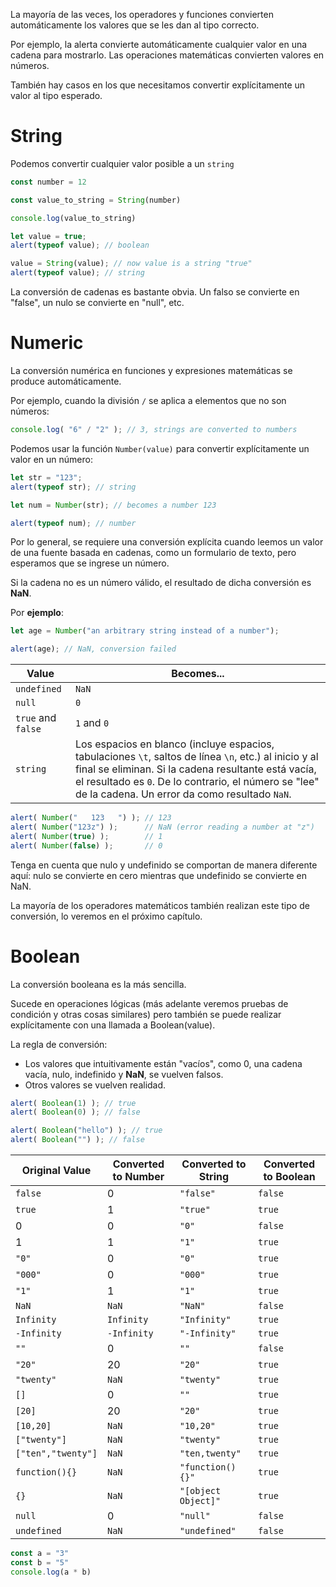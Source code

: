 La mayoría de las veces, los operadores y funciones convierten automáticamente los valores que se les dan al tipo correcto.  
  
Por ejemplo, la alerta convierte automáticamente cualquier valor en una cadena para mostrarlo. Las operaciones matemáticas convierten valores en números.  
  
También hay casos en los que necesitamos convertir explícitamente un valor al tipo esperado.

# String
Podemos convertir cualquier valor posible a un `string`

```js
const number = 12

const value_to_string = String(number)

console.log(value_to_string)
```

```javascript
let value = true;
alert(typeof value); // boolean

value = String(value); // now value is a string "true"
alert(typeof value); // string
```

La conversión de cadenas es bastante obvia. Un falso se convierte en "false", un nulo se convierte en "null", etc.


# Numeric
La conversión numérica en funciones y expresiones matemáticas se produce automáticamente.  
  
Por ejemplo, cuando la división `/` se aplica a elementos que no son números:
```javascript
console.log( "6" / "2" ); // 3, strings are converted to numbers
```

Podemos usar la función `Number(value)` para convertir explícitamente un valor en un número:

```javascript
let str = "123";
alert(typeof str); // string

let num = Number(str); // becomes a number 123

alert(typeof num); // number
```


Por lo general, se requiere una conversión explícita cuando leemos un valor de una fuente basada en cadenas, como un formulario de texto, pero esperamos que se ingrese un número.  
  
Si la cadena no es un número válido, el resultado de dicha conversión es **NaN**. 

Por **ejemplo**:
```javascript
let age = Number("an arbitrary string instead of a number");

alert(age); // NaN, conversion failed
```

| Value              | Becomes...                                                                                                                                                                                                                                                              |
| ------------------ | ----------------------------------------------------------------------------------------------------------------------------------------------------------------------------------------------------------------------------------------------------------------------- |
| `undefined`        | `NaN`                                                                                                                                                                                                                                                                   |
| `null`             | `0`                                                                                                                                                                                                                                                                     |
| `true` and `false` | `1` and `0`                                                                                                                                                                                                                                                             |
| `string`           | Los espacios en blanco (incluye espacios, tabulaciones `\t`, saltos de línea `\n`, etc.) al inicio y al final se eliminan. Si la cadena resultante está vacía, el resultado es `0`. De lo contrario, el número se "lee" de la cadena. Un error da como resultado `NaN`. |
```javascript
alert( Number("   123   ") ); // 123
alert( Number("123z") );      // NaN (error reading a number at "z")
alert( Number(true) );        // 1
alert( Number(false) );       // 0
```

Tenga en cuenta que nulo y undefinido se comportan de manera diferente aquí: nulo se convierte en cero mientras que undefinido se convierte en NaN.  
  
La mayoría de los operadores matemáticos también realizan este tipo de conversión, lo veremos en el próximo capítulo.

# Boolean
La conversión booleana es la más sencilla.  
  
Sucede en operaciones lógicas (más adelante veremos pruebas de condición y otras cosas similares) pero también se puede realizar explícitamente con una llamada a Boolean(value).  
  
La regla de conversión:
- Los valores que intuitivamente están "vacíos", como 0, una cadena vacía, nulo, indefinido y **NaN**, se vuelven falsos.  
- Otros valores se vuelven realidad.

```javascript
alert( Boolean(1) ); // true
alert( Boolean(0) ); // false

alert( Boolean("hello") ); // true
alert( Boolean("") ); // false
```


| Original Value       | Converted to Number | Converted to String      | Converted to Boolean |
|----------------------|---------------------|---------------------------|-----------------------|
| `false`              | 0                   | `"false"`                 | `false`              |
| `true`               | 1                   | `"true"`                  | `true`               |
| 0                    | 0                   | `"0"`                     | `false`              |
| 1                    | 1                   | `"1"`                     | `true`               |
| `"0"`                | 0                   | `"0"`                     | `true`               |
| `"000"`              | 0                   | `"000"`                   | `true`               |
| `"1"`                | 1                   | `"1"`                     | `true`               |
| `NaN`                | `NaN`               | `"NaN"`                   | `false`              |
| `Infinity`           | `Infinity`          | `"Infinity"`              | `true`               |
| `-Infinity`          | `-Infinity`         | `"-Infinity"`             | `true`               |
| `""`                 | 0                   | `""`                      | `false`              |
| `"20"`               | 20                  | `"20"`                    | `true`               |
| `"twenty"`           | `NaN`               | `"twenty"`                | `true`               |
| `[]`                 | 0                   | `""`                      | `true`               |
| `[20]`               | 20                  | `"20"`                    | `true`               |
| `[10,20]`            | `NaN`               | `"10,20"`                 | `true`               |
| `["twenty"]`         | `NaN`               | `"twenty"`                | `true`               |
| `["ten","twenty"]`   | `NaN`               | `"ten,twenty"`            | `true`               |
| `function(){}`       | `NaN`               | `"function(){}"`          | `true`               |
| `{}`                 | `NaN`               | `"[object Object]"`       | `true`               |
| `null`               | 0                   | `"null"`                  | `false`              |
| `undefined`          | `NaN`               | `"undefined"`             | `false`              |

```js
const a = "3"
const b = "5"
console.log(a * b)
```